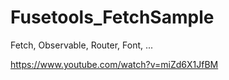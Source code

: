 # Fusetools_FetchSample
Fetch, Observable, Router, Font, ...

https://www.youtube.com/watch?v=miZd6X1JfBM
